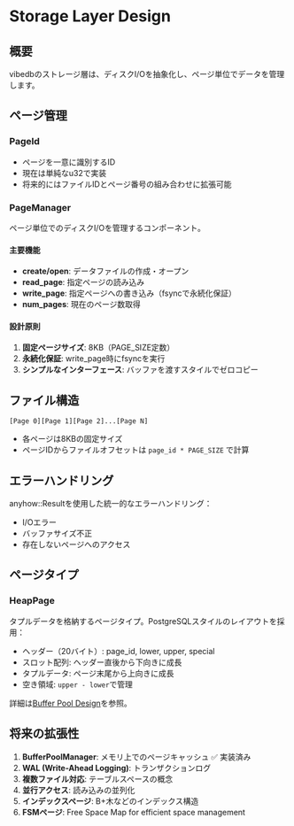 # Storage Layer Design

## 概要

vibedbのストレージ層は、ディスクI/Oを抽象化し、ページ単位でデータを管理します。

## ページ管理

### PageId
- ページを一意に識別するID
- 現在は単純なu32で実装
- 将来的にはファイルIDとページ番号の組み合わせに拡張可能

### PageManager
ページ単位でのディスクI/Oを管理するコンポーネント。

#### 主要機能
- **create/open**: データファイルの作成・オープン
- **read_page**: 指定ページの読み込み
- **write_page**: 指定ページへの書き込み（fsyncで永続化保証）
- **num_pages**: 現在のページ数取得

#### 設計原則
1. **固定ページサイズ**: 8KB（PAGE_SIZE定数）
2. **永続化保証**: write_page時にfsyncを実行
3. **シンプルなインターフェース**: バッファを渡すスタイルでゼロコピー

## ファイル構造

```
[Page 0][Page 1][Page 2]...[Page N]
```

- 各ページは8KBの固定サイズ
- ページIDからファイルオフセットは `page_id * PAGE_SIZE` で計算

## エラーハンドリング

anyhow::Resultを使用した統一的なエラーハンドリング：
- I/Oエラー
- バッファサイズ不正
- 存在しないページへのアクセス

## ページタイプ

### HeapPage
タプルデータを格納するページタイプ。PostgreSQLスタイルのレイアウトを採用：
- ヘッダー（20バイト）: page_id, lower, upper, special
- スロット配列: ヘッダー直後から下向きに成長
- タプルデータ: ページ末尾から上向きに成長
- 空き領域: `upper - lower`で管理

詳細は[Buffer Pool Design](buffer_pool.md#heappage構造)を参照。

## 将来の拡張性

1. **BufferPoolManager**: メモリ上でのページキャッシュ ✅ 実装済み
2. **WAL (Write-Ahead Logging)**: トランザクションログ
3. **複数ファイル対応**: テーブルスペースの概念
4. **並行アクセス**: 読み込みの並列化
5. **インデックスページ**: B+木などのインデックス構造
6. **FSMページ**: Free Space Map for efficient space management